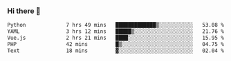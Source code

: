 ### Hi there 👋

<!--START_SECTION:waka-->

```txt
Python             7 hrs 49 mins   █████████████▒░░░░░░░░░░░   53.08 %
YAML               3 hrs 12 mins   █████▒░░░░░░░░░░░░░░░░░░░   21.76 %
Vue.js             2 hrs 21 mins   ████░░░░░░░░░░░░░░░░░░░░░   15.95 %
PHP                42 mins         █▒░░░░░░░░░░░░░░░░░░░░░░░   04.75 %
Text               18 mins         ▓░░░░░░░░░░░░░░░░░░░░░░░░   02.04 %
```

<!--END_SECTION:waka-->

<!--
**Jonas-VanHaeken/Jonas-VanHaeken** is a ✨ _special_ ✨ repository because its `README.md` (this file) appears on your GitHub profile.

Here are some ideas to get you started:

- 🔭 I’m currently working on ...
- 🌱 I’m currently learning ...
- 👯 I’m looking to collaborate on ...
- 🤔 I’m looking for help with ...
- 💬 Ask me about ...
- 📫 How to reach me: ...
- 😄 Pronouns: ...
- ⚡ Fun fact: ...
-->
